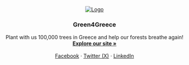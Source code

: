 <!-- Improved compatibility of back to top link: See: https://github.com/othneildrew/Best-README-Template/pull/73 -->
<a name="readme-top"></a>
<!--
*** Thanks for checking out the Best-README-Template. If you have a suggestion
*** that would make this better, please fork the repo and create a pull request
*** or simply open an issue with the tag "enhancement".
*** Don't forget to give the project a star!
*** Thanks again! Now go create something AMAZING! :D
-->



<!-- PROJECT SHIELDS -->
<!--
*** I'm using markdown "reference style" links for readability.
*** Reference links are enclosed in brackets [ ] instead of parentheses ( ).
*** See the bottom of this document for the declaration of the reference variables
*** for contributors-url, forks-url, etc. This is an optional, concise syntax you may use.
*** https://www.markdownguide.org/basic-syntax/#reference-style-links
-->



<!-- PROJECT LOGO -->
<br />
<div align="center">
  <a href="https://github.com/othneildrew/Best-README-Template">
    <img src="https://green4greece.gr/wp-content/uploads/2023/09/3383mivgmfa91-1.webp" alt="Logo">
  </a>

  <h3 align="center">Green4Greece</h3>

  <p align="center">
    Plant with us 100,000 trees in Greece and help our forests breathe again!
    <br />
    <a href="https://green4greece.gr"><strong>Explore our site »</strong></a>
    <br />
    <br />
    <a href="https://facebook/green4greece">Facebook</a>
    ·
    <a href="https://twitter.com/green4greece">Twitter (X)</a>
    ·
    <a href="https://linkedin.com/green4greece">LinkedIn</a>
  </p>
</div>
